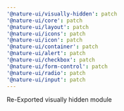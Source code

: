 ```yaml
---
'@nature-ui/visually-hidden': patch
'@nature-ui/core': patch
'@nature-ui/layout': patch
'@nature-ui/icons': patch
'@nature-ui/icon': patch
'@nature-ui/container': patch
'@nature-ui/alert': patch
'@nature-ui/checkbox': patch
'@nature-ui/form-control': patch
'@nature-ui/radio': patch
'@nature-ui/input': patch
---
```


Re-Exported visually hidden module
